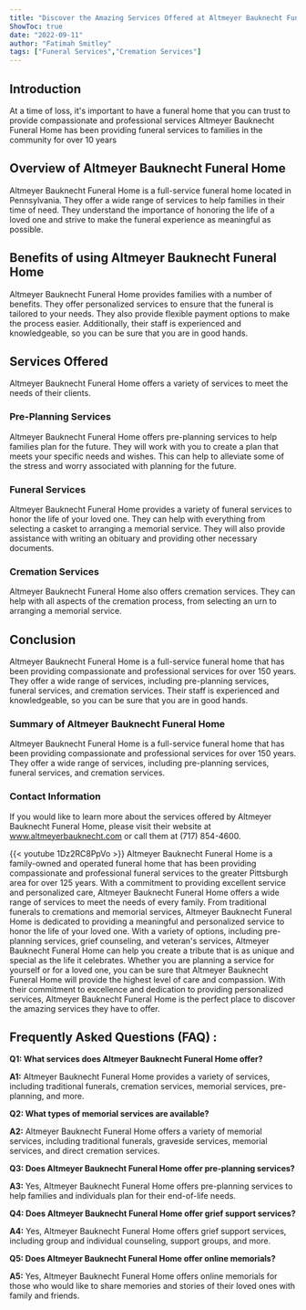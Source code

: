 ```yaml
---
title: "Discover the Amazing Services Offered at Altmeyer Bauknecht Funeral Home"
ShowToc: true 
date: "2022-09-11"
author: "Fatimah Smitley" 
tags: ["Funeral Services","Cremation Services"]
---
```

## Introduction 

At a time of loss, it's important to have a funeral home that you can trust to provide compassionate and professional services Altmeyer Bauknecht Funeral Home has been providing funeral services to families in the community for over 10 years

## Overview of Altmeyer Bauknecht Funeral Home

Altmeyer Bauknecht Funeral Home is a full-service funeral home located in Pennsylvania. They offer a wide range of services to help families in their time of need. They understand the importance of honoring the life of a loved one and strive to make the funeral experience as meaningful as possible. 

## Benefits of using Altmeyer Bauknecht Funeral Home

Altmeyer Bauknecht Funeral Home provides families with a number of benefits. They offer personalized services to ensure that the funeral is tailored to your needs. They also provide flexible payment options to make the process easier. Additionally, their staff is experienced and knowledgeable, so you can be sure that you are in good hands. 

## Services Offered

Altmeyer Bauknecht Funeral Home offers a variety of services to meet the needs of their clients. 

### Pre-Planning Services

Altmeyer Bauknecht Funeral Home offers pre-planning services to help families plan for the future. They will work with you to create a plan that meets your specific needs and wishes. This can help to alleviate some of the stress and worry associated with planning for the future. 

### Funeral Services

Altmeyer Bauknecht Funeral Home provides a variety of funeral services to honor the life of your loved one. They can help with everything from selecting a casket to arranging a memorial service. They will also provide assistance with writing an obituary and providing other necessary documents. 

### Cremation Services

Altmeyer Bauknecht Funeral Home also offers cremation services. They can help with all aspects of the cremation process, from selecting an urn to arranging a memorial service. 

## Conclusion

Altmeyer Bauknecht Funeral Home is a full-service funeral home that has been providing compassionate and professional services for over 150 years. They offer a wide range of services, including pre-planning services, funeral services, and cremation services. Their staff is experienced and knowledgeable, so you can be sure that you are in good hands. 

### Summary of Altmeyer Bauknecht Funeral Home

Altmeyer Bauknecht Funeral Home is a full-service funeral home that has been providing compassionate and professional services for over 150 years. They offer a wide range of services, including pre-planning services, funeral services, and cremation services. 

### Contact Information

If you would like to learn more about the services offered by Altmeyer Bauknecht Funeral Home, please visit their website at www.altmeyerbauknecht.com or call them at (717) 854-4600.

{{< youtube 1Dz2RC8PpVo >}} 
Altmeyer Bauknecht Funeral Home is a family-owned and operated funeral home that has been providing compassionate and professional funeral services to the greater Pittsburgh area for over 125 years. With a commitment to providing excellent service and personalized care, Altmeyer Bauknecht Funeral Home offers a wide range of services to meet the needs of every family. From traditional funerals to cremations and memorial services, Altmeyer Bauknecht Funeral Home is dedicated to providing a meaningful and personalized service to honor the life of your loved one. With a variety of options, including pre-planning services, grief counseling, and veteran's services, Altmeyer Bauknecht Funeral Home can help you create a tribute that is as unique and special as the life it celebrates. Whether you are planning a service for yourself or for a loved one, you can be sure that Altmeyer Bauknecht Funeral Home will provide the highest level of care and compassion. With their commitment to excellence and dedication to providing personalized services, Altmeyer Bauknecht Funeral Home is the perfect place to discover the amazing services they have to offer.

## Frequently Asked Questions (FAQ) :
**Q1: What services does Altmeyer Bauknecht Funeral Home offer?**

**A1:** Altmeyer Bauknecht Funeral Home provides a variety of services, including traditional funerals, cremation services, memorial services, pre-planning, and more. 

**Q2: What types of memorial services are available?**

**A2:** Altmeyer Bauknecht Funeral Home offers a variety of memorial services, including traditional funerals, graveside services, memorial services, and direct cremation services. 

**Q3: Does Altmeyer Bauknecht Funeral Home offer pre-planning services?**

**A3:** Yes, Altmeyer Bauknecht Funeral Home offers pre-planning services to help families and individuals plan for their end-of-life needs. 

**Q4: Does Altmeyer Bauknecht Funeral Home offer grief support services?**

**A4:** Yes, Altmeyer Bauknecht Funeral Home offers grief support services, including group and individual counseling, support groups, and more. 

**Q5: Does Altmeyer Bauknecht Funeral Home offer online memorials?**

**A5:** Yes, Altmeyer Bauknecht Funeral Home offers online memorials for those who would like to share memories and stories of their loved ones with family and friends.



